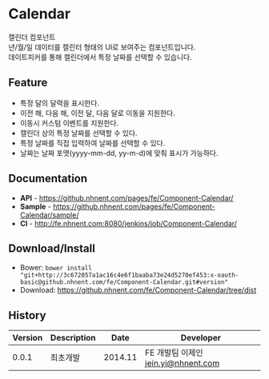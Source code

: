 Calendar
======================
캘린더 컴포넌트<br>
년/월/일 데이터를 캘린터 형태의 UI로 보여주는 컴포넌트입니다.<br>
데이트피커를 통해 캘린더에서 특정 날짜를 선택할 수 있습니다.

## Feature
* 특정 달의 달력을 표시한다.
* 이전 해, 다음 해, 이전 달, 다음 달로 이동을 지원한다.
* 이동시 커스텀 이벤트를 지원한다.
* 캘린더 상의 특정 날짜를 선택할 수 있다.
* 특정 날짜를 직접 입력하여 날짜를 선택할 수 있다.
* 날짜는 날짜 포맷(yyyy-mm-dd, yy-m-d)에 맞춰 표시가 가능하다.


## Documentation
* **API** - <https://github.nhnent.com/pages/fe/Component-Calendar/>
* **Sample** - <https://github.nhnent.com/pages/fe/Component-Calendar/sample/>
* **CI** - <http://fe.nhnent.com:8080/jenkins/job/Component-Calendar/>

## Download/Install
* Bower: `bower install "git+http://3c672057a1ac16c4e6f1baaba73e24d5270ef453:x-oauth-basic@github.nhnent.com/fe/Component-Calendar.git#version"`
* Download: <https://github.nhnent.com/fe/Component-Calendar/tree/dist>

## History
| Version | Description | Date | Developer |
| ---- | ---- | ---- | ---- |
| 0.0.1 | 최초개발 | 2014.11 | FE 개발팀 이제인 <jein.yi@nhnent.com> |




